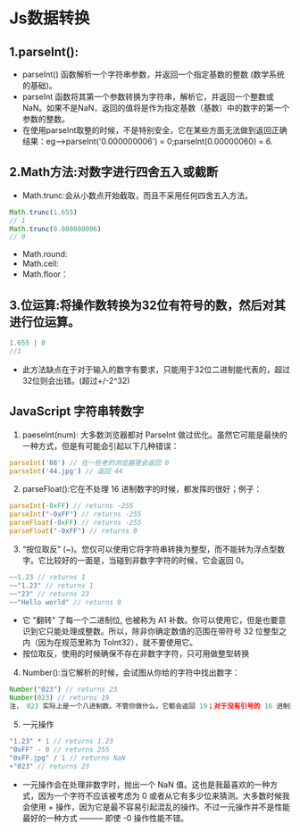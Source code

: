 # Js数据转换

## 1.parseInt():
- parseInt() 函数解析一个字符串参数，并返回一个指定基数的整数 (数学系统的基础)。
- parseInt 函数将其第一个参数转换为字符串，解析它，并返回一个整数或NaN。如果不是NaN，返回的值将是作为指定基数（基数）中的数字的第一个参数的整数。
- 在使用parseInt取整的时候，不是特别安全，它在某些方面无法做到返回正确结果：eg-->parseInt('0.000000006') = 0;parseInt(0.00000060) = 6.


## 2.Math方法:对数字进行四舍五入或截断
-  Math.trunc:会从小数点开始截取，而且不采用任何四舍五入方法。
```js
Math.trunc(1.655)  
// 1
Math.trunc(0.000000006)  
// 0
```

-  Math.round:
-  Math.ceil:
-  Math.floor：

## 3.位运算:将操作数转换为32位有符号的数，然后对其进行位运算。

```js
1.655 | 0
//1
```
- 此方法缺点在于对于输入的数字有要求，只能用于32位二进制能代表的，超过32位则会出错。(超过+/-2^32)


## JavaScript 字符串转数字
1. paeseInt(num): 大多数浏览器都对 ParseInt 做过优化。虽然它可能是最快的一种方式，但是有可能会引起以下几种错误：

```js
parseInt('08') // 在一些老的浏览器里会返回 0 
parseInt('44.jpg') // 返回 44
```

2. parseFloat():它在不处理 16 进制数字的时候，都发挥的很好；例子：

```js
parseInt(-0xFF) // returns -255
parseInt("-0xFF") // returns -255
parseFloat(-0xFF) // returns -255
parseFloat("-0xFF") // returns 0
```

3. “按位取反” (~)。您仅可以使用它将字符串转换为整型，而不能转为浮点型数字。它比较好的一面是，当碰到非数字字符的时候，它会返回 0。

```js
~~1.23 // returns 1
~~"1.23" // returns 1
~~"23" // returns 23
~~"Hello world" // returns 0
```
- 它 "翻转" 了每一个二进制位, 也被称为 A1 补数。你可以使用它，但是也要意识到它只能处理成整数。所以，除非你确定数值的范围在带符号 32 位整型之内（因为在规范里称为 ToInt32），就不要使用它。
- 按位取反，使用的时候确保不存在非数字字符，只可用做整型转换

4. Number():当它解析的时候，会试图从你给的字符中找出数字：

```js
Number("023") // returns 23
Number(023) // returns 19
注， 023 实际上是一个八进制数。不管你做什么，它都会返回 19；对于没有引号的 16 进制数来说，是一样的）
```
5. 一元操作

```js
"1.23" * 1 // returns 1.23
"0xFF" - 0 // returns 255
"0xFF.jpg" / 1 // returns NaN
+"023" // returns 23
```
- 一元操作会在处理非数字时，抛出一个 NaN 值。这也是我最喜欢的一种方式，因为一个字符不应该被考虑为 0 或者从它有多少位来猜测。大多数时候我会使用 + 操作，因为它是最不容易引起混乱的操作。不过一元操作并不是性能最好的一种方式 ——— 即使 -0 操作性能不错。

